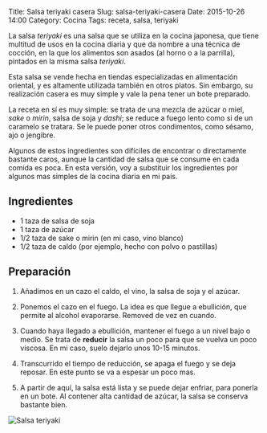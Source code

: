 Title: Salsa teriyaki casera
Slug: salsa-teriyaki-casera
Date: 2015-10-26 14:00
Category: Cocina
Tags: receta, salsa, teriyaki



La salsa *teriyaki* es una salsa que se utiliza en la cocina japonesa, que tiene multitud de usos en la cocina diaria y que da nombre a una técnica de cocción, en la que los alimentos son asados (al horno o a la parrilla), pintados en la misma salsa *teriyaki*.

Esta salsa se vende hecha en tiendas especializadas en alimentación oriental, y es altamente utilizada también en otros platos. Sin embargo, su realización casera es muy simple y vale la pena tener un bote preparado.

La receta en sí es muy simple: se trata de una mezcla de azúcar o miel, *sake* o *mirin*, salsa de soja y *dashi*; se reduce a fuego lento como si de un caramelo se tratara. Se le puede poner otros condimentos, como sésamo, ajo o jengibre.

Algunos de estos ingredientes son difíciles de encontrar o directamente bastante caros, aunque la cantidad de salsa que se consume en cada comida es poca. En esta versión, voy a substituir los ingredientes por algunos mas simples de la cocina diaria en mi país.

## Ingredientes

* 1 taza de salsa de soja
* 1 taza de azúcar
* 1/2 taza de sake o mirin (en mi caso, vino blanco)
* 1/2 taza de caldo (por ejemplo, hecho con polvo o pastillas)

## Preparación

1. Añadimos en un cazo el caldo, el vino, la salsa de soja y el azúcar.

2. Ponemos el cazo en el fuego. La idea es que llegue a ebullición, que permite al alcohol evaporarse. Removed de vez en cuando.

3. Cuando haya llegado a ebullición, mantener el fuego a un nivel bajo o medio. Se trata de **reducir** la salsa un poco para que se vuelva un poco viscosa. En mi caso, suelo dejarlo unos 10-15 minutos.

4. Transcurrido el tiempo de reducción, se apaga el fuego y se deja reposar. En este punto se va a espesar un poco mas.

5. A partir de aquí, la salsa está lista y se puede dejar enfriar, para ponerla en un bote. Al contener alta cantidad de azúcar, la salsa se conserva bastante bien.

![Salsa teriyaki]({static}/images/salsa_teriyaki.jpg)
